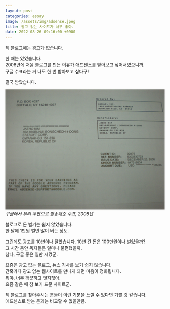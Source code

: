 ```yaml
---
layout: post
categories: essay
image: /assets/img/adsense.jpeg
title: 광고 없는 사이트가 너무 좋아.
date: 2022-08-26 09:16:00 +0900
---
```


제 블로그에는 광고가 없습니다.

한 때는 있었습니다.  
2008년에 처음 블로그를 만든 이유가 애드센스를 받아보고 싶어서였으니까.  
구글 수표라는 거 나도 한 번 받아보고 싶다구!

결국 받았습니다.

![](/assets/img/adsense.jpeg)  
*구글에서 무려 우편으로 발송해준 수표, 2008년*

블로그로 돈 벌기는 쉽지 않았습니다.  
한 달에 1만원 벌면 많이 버는 정도.

그런데도 광고를 10년이나 달았습니다. 10년 간 돈은 100만원이나 벌었을까?  
그 시간 동안 독자들은 얼마나 불편했을까.  
참나, 구글 좋은 일만 시켰군.

요즘은 광고 없는 블로그, 뉴스 기사를 보기 쉽지 않습니다.  
간혹가다 광고 없는 웹사이트를 만나게 되면 마음이 정화됩니다.  
뭐야, 너무 깨끗하고 멋지잖아.  
요즘 같은 때 참 보기 드문 사이트군.

제 블로그를 찾아주시는 분들이 이런 기분을 느낄 수 있다면 기쁠 것 같습니다.  
애드센스로 받는 돈과는 비교할 수 없을만큼.